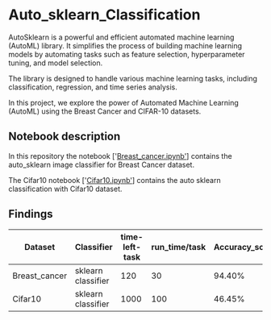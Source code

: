 # Auto_sklearn_Classification
AutoSklearn is a powerful and efficient automated machine learning (AutoML) library. It simplifies the process of building machine learning models by automating tasks such as feature selection, hyperparameter tuning, and model selection.

The library is designed to handle various machine learning tasks, including classification, regression, and time series analysis.

In this project, we explore the power of Automated Machine Learning (AutoML) using the Breast Cancer and CIFAR-10 datasets. 

## Notebook description
In this repository the notebook ['[Breast_cancer.ipynb'](https://github.com/ilyas4225/Auto_sklearn_Classification/blob/main/Breast_cancer.ipynb)] contains the auto_sklearn image classifier for Breast Cancer dataset.


The Cifar10 notebook ['[Cifar10.ipynb'](https://github.com/ilyas4225/Auto_sklearn_Classification/blob/main/Cifar10.ipynb)] contains the auto sklearn classification with Cifar10 dataset.
## Findings
| Dataset      |    Classifier     |time-left-task | run_time/task|Accuracy_score|
|--------------|-------------------|---------------|--------------|--------------|
| Breast_cancer| sklearn classifier| 120           | 30           | 94.40%       |
| Cifar10     | sklearn classifier| 1000          | 100          | 46.45%       |



